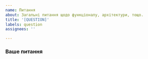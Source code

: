 ```yaml
---
name: Питання
about: Загальні питання щодо функціоналу, архітектури, тощо.
title: '[QUESTION]'
labels: question
assignees: ''

---
```


<!-- Якщо це помилка (Навіть якщо ви не впевнені в цьому), поверніться назад і створіть "Звіт про помилку" -->

### Ваше питання
